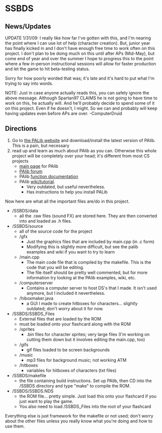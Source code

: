 SSBDS
=====

News/Updates
------------

UPDATE 1/31/09: I really like how far I've gotten with this, and I'm nearing the point where I can use lot of help (character creation). But, junior year has finally kicked in and I don't have enough free time to work often on this project. I don't plan to be doing much on this until after APs (Mid-May), but come end of year and over the summer I hope to progress this to the point where a few in-person instructional sessions will allow for faster production and let the game to hit beta-testing status.

Sorry for how poorly worded that was; it's late and it's hard to put what I'm trying to say into words.

NOTE: Just in case anyone actually reads this, you can safely ignore the above message. Although Spartan97 CLAIMS he is not going to have time to work on this, he actually will. And he'll probably decide to spend some of it on this project. Even if he doesn't, I might. So we can and probably will keep having updates even before APs are over. 
-ComputerDruid

Directions
----------

1. Go to [the PALib website][main] and download/install the latest version of PAlib. This is a pain, but necessary
2. read up and learn as much about PAlib as you can. Otherwise this whole project will be completely over your head; it's different from most CS projects
	- [main page][main] for PAlib
	- [PAlib forum][forum]
	- PAlib [function documentation][docs]
	- PAlib [wiki/tutorial][tutorial]. 
		- Very outdated, but useful nevertheless.
		- Has instructions to help you install PALib

[main]:     http://forum.palib.info/ "PALib Main Page" 
[forum]:    http://forum.palib.info/index.php?action=forum "PALib Forum"
[docs]:     http://palib.info/Doc/PAlibDoc%20Eng/modules.html "PALib Function Documentation"
[tutorial]: http://www.palib.info/wiki/doku.php "PALib Tutorial/Wiki"

Now here are what all the important files are/do in this project.

- /SSBDS/data
	- all the .raw files (sound FX) are stored here. They are then converted into and loaded as .h files.
- /SSBDS/source
	- all of the source code for the project
	- /gfx
		- Just the graphics files that are included by main.cpp (in .c form)
		- Modifying this is slightly more difficult, but see the palib examples and wiki if you want to try to learn
	- /main.cpp
		- The main code file that is compiled by the makefile. This is the code that you will be editing. 
		- The file itself should be pretty well commented, but for more information try looking at the PAlib examples, wiki, etc.
	- /computerserver
		- Contains a computer server to host DS's that I made. It isn't used anymore, but I included it nevertheless.
	- /hiboxmaker.java
		- a GUI I made to create hitboxes for characters... slightly outdated; don't worry about it for now.
- /SSBDS/SSBDS_Files
	- External files that are loaded by the ROM
	- must be loaded onto your flashcard along with the ROM
	- /sprites
		- .bin files for character sprites; very large files (I'm working on cutting them down but it involves editing the main.cpp, too)
	- /gifs
		- gif files loaded to be screen backgrounds
	- /music
		- mp3 files for background music; not working ATM
	- /hitboxes
		- variables for hitboxes of characters (txt files) 
- /SSBDS/makefile
	- the file containing build instructions. Set up PAlib, then CD into the /SSBDS directory and type "make" to compile the ROM.
- /SSBDS/SSBDS.NDS
	- the ROM file... pretty simple. Just load this onto your flashcard if you just want to play the game.
	- You also need to load /SSBDS_Files into the root of your flashcard

Everything else is just framework for the makefile or not used; don't worry about the other files unless you really know what you're doing and how to use them.
